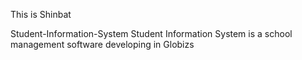 This is Shinbat

Student-Information-System
Student Information System is a school management software developing in Globizs
